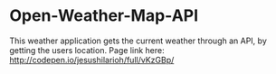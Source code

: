# Open-Weather-Map-API
This weather application gets the current weather through an API, by getting the users location. Page link here: http://codepen.io/jesushilarioh/full/vKzGBp/
